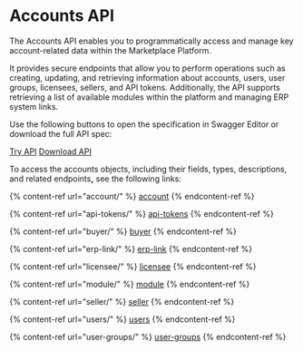 # Accounts API

The Accounts API enables you to programmatically access and manage key account-related data within the Marketplace Platform.

It provides secure endpoints that allow you to perform operations such as creating, updating, and retrieving information about accounts, users, user groups, licensees, sellers, and API tokens. Additionally, the API supports retrieving a list of available modules within the platform and managing ERP system links.

Use the following buttons to open the specification in Swagger Editor or download the full API spec:

<a href="https://editor-next.swagger.io/?url=https://api.platform.softwareone.com/public/v1/accounts/openapi.json" class="button primary" data-icon="up-right-from-square">Try API</a>  <a href="https://api.platform.softwareone.com/public/v1/accounts/openapi.json" class="button secondary" data-icon="arrow-down">Download API</a>

To access the accounts objects, including their fields, types, descriptions, and related endpoint&#x73;**,** see the following links:

{% content-ref url="account/" %}
[account](account/)
{% endcontent-ref %}

{% content-ref url="api-tokens/" %}
[api-tokens](api-tokens/)
{% endcontent-ref %}

{% content-ref url="buyer/" %}
[buyer](buyer/)
{% endcontent-ref %}

{% content-ref url="erp-link/" %}
[erp-link](erp-link/)
{% endcontent-ref %}

{% content-ref url="licensee/" %}
[licensee](licensee/)
{% endcontent-ref %}

{% content-ref url="module/" %}
[module](module/)
{% endcontent-ref %}

{% content-ref url="seller/" %}
[seller](seller/)
{% endcontent-ref %}

{% content-ref url="users/" %}
[users](users/)
{% endcontent-ref %}

{% content-ref url="user-groups/" %}
[user-groups](user-groups/)
{% endcontent-ref %}
